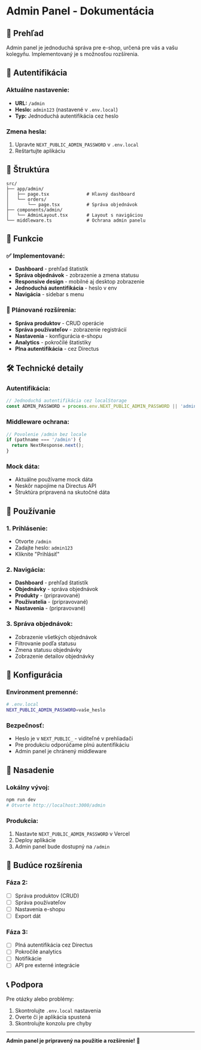 # Admin Panel - Dokumentácia

## 🎯 Prehľad

Admin panel je jednoduchá správa pre e-shop, určená pre vás a vašu kolegyňu. Implementovaný je s možnosťou rozšírenia.

## 🔐 Autentifikácia

### Aktuálne nastavenie:
- **URL:** `/admin`
- **Heslo:** `admin123` (nastavené v `.env.local`)
- **Typ:** Jednoduchá autentifikácia cez heslo

### Zmena hesla:
1. Upravte `NEXT_PUBLIC_ADMIN_PASSWORD` v `.env.local`
2. Reštartujte aplikáciu

## 📁 Štruktúra

```
src/
├── app/admin/
│   ├── page.tsx              # Hlavný dashboard
│   └── orders/
│       └── page.tsx          # Správa objednávok
├── components/admin/
│   └── AdminLayout.tsx       # Layout s navigáciou
└── middleware.ts             # Ochrana admin panelu
```

## 🚀 Funkcie

### ✅ Implementované:
- **Dashboard** - prehľad štatistík
- **Správa objednávok** - zobrazenie a zmena statusu
- **Responsive design** - mobilné aj desktop zobrazenie
- **Jednoduchá autentifikácia** - heslo v env
- **Navigácia** - sidebar s menu

### 🔄 Plánované rozšírenia:
- **Správa produktov** - CRUD operácie
- **Správa používateľov** - zobrazenie registrácií
- **Nastavenia** - konfigurácia e-shopu
- **Analytics** - pokročilé štatistiky
- **Plna autentifikácia** - cez Directus

## 🛠️ Technické detaily

### Autentifikácia:
```typescript
// Jednoduchá autentifikácia cez localStorage
const ADMIN_PASSWORD = process.env.NEXT_PUBLIC_ADMIN_PASSWORD || 'admin123';
```

### Middleware ochrana:
```typescript
// Povolenie /admin bez locale
if (pathname === '/admin') {
  return NextResponse.next();
}
```

### Mock dáta:
- Aktuálne používame mock dáta
- Neskôr napojíme na Directus API
- Štruktúra pripravená na skutočné dáta

## 📱 Používanie

### 1. Prihlásenie:
- Otvorte `/admin`
- Zadajte heslo: `admin123`
- Kliknite "Prihlásiť"

### 2. Navigácia:
- **Dashboard** - prehľad štatistík
- **Objednávky** - správa objednávok
- **Produkty** - (pripravované)
- **Používatelia** - (pripravované)
- **Nastavenia** - (pripravované)

### 3. Správa objednávok:
- Zobrazenie všetkých objednávok
- Filtrovanie podľa statusu
- Zmena statusu objednávky
- Zobrazenie detailov objednávky

## 🔧 Konfigurácia

### Environment premenné:
```bash
# .env.local
NEXT_PUBLIC_ADMIN_PASSWORD=vaše_heslo
```

### Bezpečnosť:
- Heslo je v `NEXT_PUBLIC_` - viditeľné v prehliadači
- Pre produkciu odporúčame plnú autentifikáciu
- Admin panel je chránený middleware

## 🚀 Nasadenie

### Lokálny vývoj:
```bash
npm run dev
# Otvorte http://localhost:3000/admin
```

### Produkcia:
1. Nastavte `NEXT_PUBLIC_ADMIN_PASSWORD` v Vercel
2. Deploy aplikácie
3. Admin panel bude dostupný na `/admin`

## 🔮 Budúce rozšírenia

### Fáza 2:
- [ ] Správa produktov (CRUD)
- [ ] Správa používateľov
- [ ] Nastavenia e-shopu
- [ ] Export dát

### Fáza 3:
- [ ] Plná autentifikácia cez Directus
- [ ] Pokročilé analytics
- [ ] Notifikácie
- [ ] API pre externé integrácie

## 📞 Podpora

Pre otázky alebo problémy:
1. Skontrolujte `.env.local` nastavenia
2. Overte či je aplikácia spustená
3. Skontrolujte konzolu pre chyby

---

**Admin panel je pripravený na použitie a rozšírenie!** 🎉

